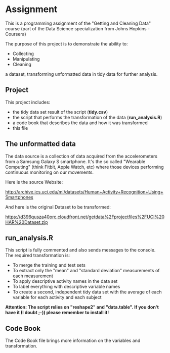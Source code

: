 # Assignment #

This is a programming assignment of the "Getting and Cleaning Data" course
 (part of the Data Science specialization from Johns Hopkins - Coursera)

The purpose of this project is to demonstrate the ability to:

* Collecting
* Manipulating
* Cleaning

a dataset, transforming unformatted data in tidy data for further analysis.

## Project ##

This project includes:

* the tidy data set result of the script (**tidy.csv**)
* the script that performs the transformation of the data (**run_analysis.R**)
* a code book that describes the data and how it was transformed
* this file

## The unformatted data ##

The data source is a collection of data acquired from the accelerometers from a Samsung Galaxy S smartphone. It's the so called "Wearable Computing" (think Fitbit, Apple Watch, etc) where those devices performing continuous monitoring on our movements.

Here is the source Website:

http://archive.ics.uci.edu/ml/datasets/Human+Activity+Recognition+Using+Smartphones

And here is the original Dataset to be transformed:

https://d396qusza40orc.cloudfront.net/getdata%2Fprojectfiles%2FUCI%20HAR%20Dataset.zip

## run_analysis.R ##

This script is fully commented and also sends messages to the console. The required transformation is:

* To merge the training and test sets
* To extract only the "mean" and "standard deviation" measurements of each measurement
* To apply descriptive activity names in the data set
* To label everything with descriptive variable names
* To create a second, independent tidy data set with the average of each variable for each activity and each subject

**Attention: The script relies on "reshape2" and "data.table". If you don't have it (I doubt ;-)) please remember to install it!**

## Code Book ##

The Code Book file brings more information on the variables and transformation.

